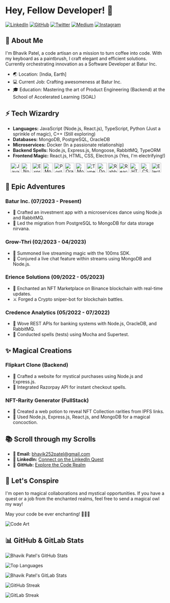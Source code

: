# Hey, Fellow Developer! 🚀

[![LinkedIn](https://img.shields.io/badge/-Connect_with_me_on_LinkedIn-blue?style=flat&logo=linkedin&logoColor=white)](https://www.linkedin.com/in/bp-SDE)
[![GitHub](https://img.shields.io/badge/-Check_out_my_code_on_GitHub-black?style=flat&logo=github&logoColor=white)](https://github.com/Bhavik2205)
[![Twitter](https://img.shields.io/badge/-Follow_me_on_Twitter-blue?style=flat&logo=twitter&logoColor=white)](https://twitter.com/Bhavik2205)
[![Medium](https://img.shields.io/badge/-Read_my_articles_on_Medium-black?style=flat&logo=medium&logoColor=white)](https://medium.com/@bhavik2205)
[![Instagram](https://img.shields.io/badge/-Follow_me_on_Instagram-purple?style=flat&logo=instagram&logoColor=white)](https://www.instagram.com/sde_patel)

## 👋 About Me

I'm Bhavik Patel, a code artisan on a mission to turn coffee into code. With my keyboard as a paintbrush, I craft elegant and efficient solutions. Currently orchestrating innovation as a Software Developer at Batur Inc.

- 🌏 Location: [India, Earth]
- 💻 Current Job: Crafting awesomeness at Batur Inc.
- 🎓 Education: Mastering the art of Product Engineering (Backend) at the School of Accelerated Learning (SOAL)

## ⚡ Tech Wizardry

- **Languages:** JavaScript (Node.js, React.js), TypeScript, Python (Just a sprinkle of magic), C++ (Still exploring)
- **Databases:** MongoDB, PostgreSQL, OracleDB
- **Microservices:** Docker (In a passionate relationship)
- **Backend Spells:** Node.js, Express.js, Mongoose, RabbitMQ, TypeORM
- **Frontend Magic:** React.js, HTML, CSS, Electron.js (Yes, I'm electrifying!)

<div align="center">
  <img src="https://img.shields.io/badge/JavaScript-★★★★☆-yellow?logo=javascript&logoColor=white" alt="JavaScript Logo" height="30"/>
  <img src="https://img.shields.io/badge/Node.js-★★★★☆-green?logo=node.js&logoColor=white" alt="Node.js Logo" height="30"/>
  <img src="https://img.shields.io/badge/Express.js-★★★★☆-blue?logo=express&logoColor=white" alt="Express.js Logo" height="30"/>
  <img src="https://img.shields.io/badge/MongoDB-★★★★☆-green?logo=mongodb&logoColor=white" alt="MongoDB Logo" height="30"/>
  <img src="https://img.shields.io/badge/PostgreSQL-★★★★☆-blue?logo=postgresql&logoColor=white" alt="PostgreSQL Logo" height="30"/>
  <img src="https://img.shields.io/badge/OracleDB-★★★☆☆-red?logo=oracle&logoColor=white" alt="OracleDB Logo" height="30"/>
  <img src="https://img.shields.io/badge/Mongoose-★★★★☆-green?logo=mongoose&logoColor=white" alt="Mongoose Logo" height="30"/>
  <img src="https://img.shields.io/badge/TypeORM-★★★★☆-blue?logo=typeorm&logoColor=white" alt="TypeORM Logo" height="30"/>
  <img src="https://img.shields.io/badge/Docker-★★★☆☆-blue?logo=docker&logoColor=white" alt="Docker Logo" height="30"/>
  <img src="https://img.shields.io/badge/RabbitMQ-★★★☆☆-orange?logo=rabbitmq&logoColor=white" alt="RabbitMQ Logo" height="30"/>
  <img src="https://img.shields.io/badge/React-★★★★☆-blue?logo=react&logoColor=white" alt="React Logo" height="30"/>
  <img src="https://img.shields.io/badge/HTML-★★★☆☆-orange?logo=html5&logoColor=white" alt="HTML Logo" height="30"/>
  <img src="https://img.shields.io/badge/CSS-★★★☆☆-blue?logo=css3&logoColor=white" alt="CSS Logo" height="30"/>
  <img src="https://img.shields.io/badge/Electron-★★★☆☆-purple?logo=electron&logoColor=white" alt="Electron Logo" height="30"/>
</div>

## 🚀 Epic Adventures

### Batur Inc. (07/2023 - Present)
- 🚀 Crafted an investment app with a microservices dance using Node.js and RabbitMQ.
- 🌌 Led the migration from PostgreSQL to MongoDB for data storage nirvana.

### Grow-Thri (02/2023 - 04/2023)
- 🌊 Summoned live streaming magic with the 100ms SDK.
- 💬 Conjured a live chat feature within streams using MongoDB and Node.js.

### Erience Solutions (09/2022 - 05/2023)
- 🔮 Enchanted an NFT Marketplace on Binance blockchain with real-time updates.
- ⚔️ Forged a Crypto sniper-bot for blockchain battles.

### Credence Analytics (05/2022 - 07/2022)
- 🏦 Wove REST APIs for banking systems with Node.js, OracleDB, and RabbitMQ.
- 🧪 Conducted spells (tests) using Mocha and Supertest.

## ✨ Magical Creations

### Flipkart Clone (Backend)
- 🛒 Crafted a website for mystical purchases using Node.js and Express.js.
- 💸 Integrated Razorpay API for instant checkout spells.

### NFT-Rarity Generator (FullStack)
- 🎨 Created a web potion to reveal NFT Collection rarities from IPFS links.
- 🚀 Used Node.js, Express.js, React.js, and MongoDB for a magical concoction.

## 📚 Scroll through my Scrolls

- 📧 **Email:** bhavik252patel@gmail.com
- 🔗 **LinkedIn:** [Connect on the LinkedIn Quest](https://www.linkedin.com/in/bp-SDE)
- 🧙 **GitHub:** [Explore the Code Realm](https://github.com/Bhavik2205)

## 🌌 Let's Conspire

I'm open to magical collaborations and mystical opportunities. If you have a quest or a job from the enchanted realms, feel free to send a magical owl my way!

May your code be ever enchanting! 🧙‍♂️✨

![Code Art](link_to_your_code_art_image.gif)

## 📊 GitHub & GitLab Stats

![Bhavik Patel's GitHub Stats](https://github-readme-stats.vercel.app/api?username=Bhavik2205&show_icons=true&count_private=true&hide=contribs&theme=radical)

![Top Languages](https://github-readme-stats.vercel.app/api/top-langs/?username=Bhavik2205&layout=compact&theme=radical)

![Bhavik Patel's GitLab Stats](https://gitlab.com/users/Bhavik2205/projects/bhavik2205/badges/master/pipeline.svg)

<!-- GitHub Streak Stats -->
![GitHub Streak](https://github-readme-streak-stats.herokuapp.com/?user=Bhavik2205&theme=radical)

<!-- GitLab Streak Stats -->
![GitLab Streak](https://gitlab.com/Bhavik2205/bhavik2205/badges/master/pipeline.svg)


